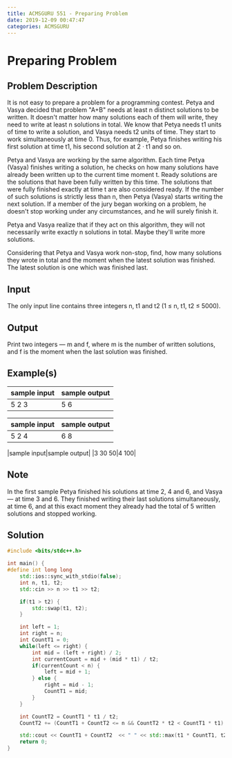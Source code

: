 ```yaml
---
title: ACMSGURU 551 - Preparing Problem
date: 2019-12-09 00:47:47
categories: ACMSGURU
---
```

# Preparing Problem

<!--more-->

## Problem Description


It is not easy to prepare a problem for a programming contest. Petya and Vasya decided that problem "A+B" needs at least n distinct solutions to be written. It doesn't matter how many solutions each of them will write, they need to write at least n solutions in total. We know that Petya needs t1 units of time to write a solution, and Vasya needs t2 units of time. They start to work simultaneously at time 0. Thus, for example, Petya finishes writing his first solution at time t1, his second solution at 2 · t1 and so on.

Petya and Vasya are working by the same algorithm. Each time Petya (Vasya) finishes writing a solution, he checks on how many solutions have already been written up to the current time moment t. Ready solutions are the solutions that have been fully written by this time. The solutions that were fully finished exactly at time t are also considered ready. If the number of such solutions is strictly less than n, then Petya (Vasya) starts writing the next solution. If a member of the jury began working on a problem, he doesn't stop working under any circumstances, and he will surely finish it.

Petya and Vasya realize that if they act on this algorithm, they will not necessarily write exactly n solutions in total. Maybe they'll write more solutions.

Considering that Petya and Vasya work non-stop, find, how many solutions they wrote in total and the moment when the latest solution was finished. The latest solution is one which was finished last.

## Input

The only input line contains three integers n, t1 and t2 (1 ≤ n, t1, t2 ≤ 5000).

## Output

Print two integers — m and f, where m is the number of written solutions, and f is the moment when the last solution was finished.

## Example(s)

|sample input|sample output|
|--|--|
|5 2 3|5 6|

|sample input|sample output|
|-|-|
|5 2 4|6 8|

|sample input|sample output|
|3 30 50|4 100|

## Note
In the first sample Petya finished his solutions at time 2, 4 and 6, and Vasya — at time 3 and 6. They finished writing their last solutions simultaneously, at time 6, and at this exact moment they already had the total of 5 written solutions and stopped working.

## Solution

```cpp
#include <bits/stdc++.h>

int main() {
#define int long long
    std::ios::sync_with_stdio(false);
    int n, t1, t2;
    std::cin >> n >> t1 >> t2;

    if(t1 > t2) {
        std::swap(t1, t2);
    }

    int left = 1;
    int right = n;
    int CountT1 = 0;
    while(left <= right) {
        int mid = (left + right) / 2;
        int currentCount = mid + (mid * t1) / t2;
        if(currentCount < n) {
            left = mid + 1;
        } else {
            right = mid - 1;
            CountT1 = mid;
        }
    }

    int CountT2 = CountT1 * t1 / t2;
    CountT2 += (CountT1 + CountT2 <= n && CountT2 * t2 < CountT1 * t1) ? 1 : 0;

    std::cout << CountT1 + CountT2  << " " << std::max(t1 * CountT1, t2 * CountT2) << std::endl;
    return 0;
}
```